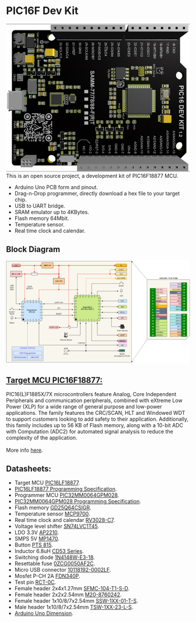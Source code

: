 # PIC16F Dev Kit
![](https://github.com/sampidevkit/PIC16FDevKit/blob/master/HW/Product/Picture/PIC16DevKit%20v1.2%20Top%20(1).png?raw=true)
<br/>This is an open source project, a development kit of PIC16F18877 MCU.<br/>
* Arduino Uno PCB form and pinout.
* Drag-n-Drop programmer, directly download a hex file to your target chip.
* USB to UART bridge.
* SRAM emulator up to 4KBytes.
* Flash memory 64Mbit.
* Temperature sensor.
* Real time clock and calendar.<br/>
## Block Diagram
![](https://github.com/sampidevkit/PIC16FDevKit/blob/master/Docs/Diagram.png?raw=true)
## [Target MCU PIC16F18877:](https://www.microchip.com/wwwproducts/en/PIC16F18877)<br/>
PIC16(L)F1885X/7X microcontrollers feature Analog, Core Independent Peripherals and communication peripherals, combined with eXtreme Low Power (XLP) for a wide range of general purpose and low-power applications. 
The family features the CRC/SCAN, HLT and Windowed WDT to support customers looking to add safety to their application. 
Additionally, this family includes up to 56 KB of Flash memory, along with a 10-bit ADC with Computation (ADC2) for automated signal analysis to reduce the complexity of the application.<br/>
<br/>More info [here](https://www.microchip.com/wwwproducts/ProductCompare/PIC16F877A/PIC16F18877).
## Datasheets:
* Target MCU [PIC16LF18877](https://ww1.microchip.com/downloads/en/DeviceDoc/PIC16LF1885777_Data_Sheet_40001825F.pdf).
* [PIC16LF18877 Programming Specification](https://ww1.microchip.com/downloads/en/DeviceDoc/40001753B.pdf).
* Programmer MCU [PIC32MM0064GPM028](https://ww1.microchip.com/downloads/en/DeviceDoc/PIC32MM0256GPM064-Family-Data-Sheet-DS60001387D.pdf).
* [PIC32MM0064GPM028 Programming Specification](https://ww1.microchip.com/downloads/en/DeviceDoc/PIC32MM-Families-Flash-Programming-Specification-DS60001364E.pdf).
* Flash memory [GD25Q64CSIGR](https://www.gigadevice.com/datasheet/gd25q64c/).
* Temperature sensor [MCP9700](https://ww1.microchip.com/downloads/en/DeviceDoc/20001942G.pdf).
* Real time clock and calendar [RV3028-C7](https://www.microcrystal.com/fileadmin/Media/Products/RTC/Datasheet/RV-3028-C7.pdf).
* Voltage level shifter [SN74LVC1T45](https://www.ti.com/lit/ds/symlink/sn74lvc1t45.pdf).
* LDO 3.3V [AP2210](https://www.diodes.com/assets/Datasheets/AP2210.pdf).
* SMPS 5V [MP1470](https://www.monolithicpower.com/en/documentview/productdocument/index/version/2/document_type/Datasheet/lang/en/sku/MP1470/document_id/327/).
* Button [PTS 815](https://www.ckswitches.com/media/2728/pts815.pdf).
* Inductor 6.8uH [CD53 Series](http://www.coilsjs.com/product/product_images/b/cn_D_1_108.pdf).
* Switching diode [1N4148W-E3-18](https://www.vishay.com/docs/85748/1n4148w.pdf).
* Resettable fuse [0ZCG0050AF2C](https://www.belfuse.com/resources/datasheets/circuitprotection/ds-cp-0zcg-series.pdf).
* Micro USB connector [10118192-0002LF](https://www.amphenol-icc.com/media/wysiwyg/files/drawing/10118192.pdf).
* Mosfet P-CH 2A [FDN340P](https://www.onsemi.com/pdf/datasheet/fdn340p-d.pdf).
* Test pin [RCT-0C](https://www.te.com/commerce/DocumentDelivery/DDEController?Action=srchrtrv&DocNm=1773266&DocType=DS&DocLang=English).
* Female header 2x4x1.27mm [SFMC-104-T1-S-D](http://suddendocs.samtec.com/prints/sfm-thd.pdf).
* Female header 2x2x2.54mm [M20-8760242](https://cdn.harwin.com/pdfs/M20-876.pdf).
* Female header 1x10/8/7x2.54mm [SSW-1XX-01-T-S](http://suddendocs.samtec.com/catalog_english/ssq_th.pdf).
* Male header 1x10/8/7x2.54mm [TSW-1XX-23-L-S](http://suddendocs.samtec.com/catalog_english/tsw_th.pdf).
* [Arduino Uno Dimension](http://arduino.cc/documents/ArduinoUno.dxf).